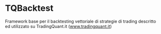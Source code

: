 # TQBacktest
Framework base per il backtesting vettoriale di strategie di trading descritto ed utilizzato su TradingQuant.it (www.tradingquant.it)
